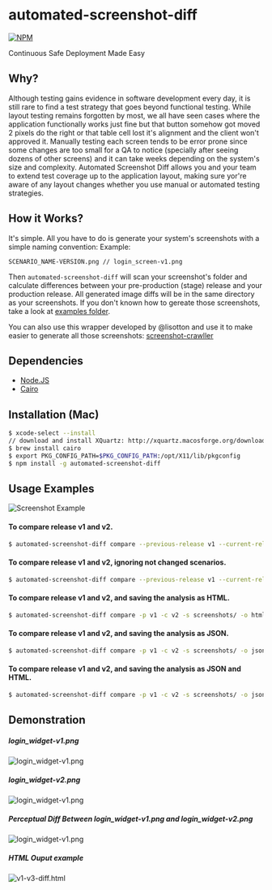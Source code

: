 automated-screenshot-diff
=========================
[![NPM](https://nodei.co/npm/automated-screenshot-diff.png)](https://nodei.co/npm/automated-screenshot-diff/)

Continuous Safe Deployment Made Easy

## Why?
Although testing gains evidence in software development every day, it is still rare to find a test strategy that goes beyond functional testing. While layout testing remains forgotten by most, we all have seen cases where the application functionally works just fine but that button somehow got moved 2 pixels do the right or that table cell lost it's alignment and the client won't approved it. Manually testing each screen tends to be error prone since some changes are too small for a QA to notice (specially after seeing dozens of other screens) and it can take weeks depending on the system's size and complexity. Automated Screenshot Diff allows you and your team to extend test coverage up to the application layout, making sure yor're aware of any layout changes whether you use manual or automated testing strategies.

## How it Works?
It's simple. All you have to do is generate your system's screenshots with a simple naming convention:
Example:
```
SCENARIO_NAME-VERSION.png // login_screen-v1.png
```
Then `automated-screenshot-diff` will scan your screenshot's folder 
and calculate differences between your pre-production (stage) release and your production release. All generated image diffs will be
in the same directory as your screenshots. If you don't known how to gereate those screenshots, take a look at [examples folder](https://github.com/igorescobar/automated-screenshot-diff/tree/master/examples). 

You can also use this wrapper developed by @lisotton and use it to make easier to generate all those screenshots: [screenshot-crawller](https://github.com/lisotton/screenshot-crawler)

## Dependencies
  * [Node.JS](http://nodejs.org/)
  * [Cairo](http://cairographics.org)

## Installation (Mac)
```bash
$ xcode-select --install
// download and install XQuartz: http://xquartz.macosforge.org/downloads/SL/XQuartz-2.7.5.dmg
$ brew install cairo
$ export PKG_CONFIG_PATH=$PKG_CONFIG_PATH:/opt/X11/lib/pkgconfig
$ npm install -g automated-screenshot-diff
```
## Usage Examples
![Screenshot Example](https://raw.githubusercontent.com/igorescobar/automated-screenshot-diff/master/test/images/login_widget-v1.png)

#### To compare release v1 and v2.
```bash
$ automated-screenshot-diff compare --previous-release v1 --current-release v2 --source screenshots/
```
#### To compare release v1 and v2, ignoring not changed scenarios.
```bash
$ automated-screenshot-diff compare --previous-release v1 --current-release v2 --source screenshots/ --ignore-not-changed=true
```
#### To compare release v1 and v2, and saving the analysis as HTML.
```bash
$ automated-screenshot-diff compare -p v1 -c v2 -s screenshots/ -o html
```
#### To compare release v1 and v2, and saving the analysis as JSON.
```bash
$ automated-screenshot-diff compare -p v1 -c v2 -s screenshots/ -o json
```
#### To compare release v1 and v2, and saving the analysis as JSON and HTML.
```bash
$ automated-screenshot-diff compare -p v1 -c v2 -s screenshots/ -o json,html
```

## Demonstration
##### login_widget-v1.png
![login_widget-v1.png](https://raw.githubusercontent.com/igorescobar/automated-screenshot-diff/master/test/images/login_widget-v1.png)
##### login_widget-v2.png
![login_widget-v1.png](https://raw.githubusercontent.com/igorescobar/automated-screenshot-diff/master/test/images/login_widget-v2.png)
##### Perceptual Diff Between login_widget-v1.png and login_widget-v2.png
![login_widget-v1.png](https://raw.githubusercontent.com/igorescobar/automated-screenshot-diff/master/test/images/login_widget-v1-v2-diff.png)
##### HTML Ouput example
![v1-v3-diff.html](http://s33.postimg.org/qrv1cktx9/Screen_Shot_2016_05_31_at_17_54_29.png)
